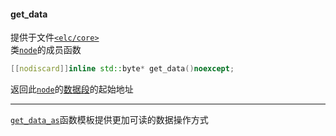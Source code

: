 #### get_data  
提供于文件[`<elc/core>`](../index.md)  
类[`node`](../node.md)的成员函数   
````c++
[[nodiscard]]inline std::byte* get_data()noexcept;
````
返回此[`node`](../node.md)的[数据段](../../../concept/node/data.md)的起始地址   

______

[`get_data_as`](./get_data_as.md)函数模板提供更加可读的数据操作方式  